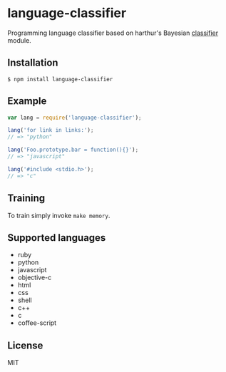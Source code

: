 
# language-classifier

  Programming language classifier based on harthur's Bayesian [classifier](https://github.com/harthur/classifier) module.

## Installation

    $ npm install language-classifier

## Example

```js
var lang = require('language-classifier');

lang('for link in links:');
// => "python"

lang('Foo.prototype.bar = function(){}');
// => "javascript"

lang('#include <stdio.h>');
// => "c"
```

## Training

  To train simply invoke `make memory`.

## Supported languages

  - ruby
  - python
  - javascript
  - objective-c
  - html
  - css
  - shell
  - c++
  - c
  - coffee-script

## License

  MIT
